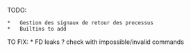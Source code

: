 TODO:

	*	Gestion des signaux de retour des processus
	*	Builtins to add

TO FIX:
	*	FD leaks ? check with impossible/invalid commands 